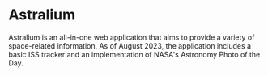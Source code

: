 # Astralium

Astralium is an all-in-one web application that aims to provide a variety of space-related information. As of August 2023, the application includes a basic ISS tracker and an implementation of NASA's Astronomy Photo of the Day.
